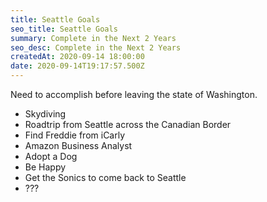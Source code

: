 ```yaml
---
title: Seattle Goals
seo_title: Seattle Goals
summary: Complete in the Next 2 Years
seo_desc: Complete in the Next 2 Years
createdAt: 2020-09-14 18:00:00
date: 2020-09-14T19:17:57.500Z
---
```


Need to accomplish before leaving the state of Washington.


- Skydiving
- Roadtrip from Seattle across the Canadian Border
- Find Freddie from iCarly
- Amazon Business Analyst
- Adopt a Dog
- Be Happy
- Get the Sonics to come back to Seattle
- ???
